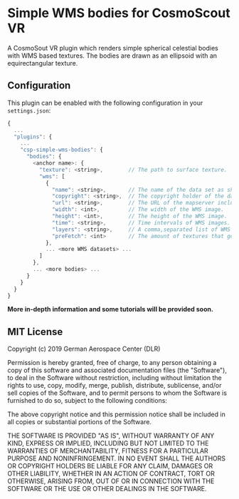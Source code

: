 # Simple WMS bodies for CosmoScout VR

A CosmoSout VR plugin which renders simple spherical celestial bodies with WMS based textures. The bodies are drawn as an ellipsoid with an equirectangular texture.

## Configuration

This plugin can be enabled with the following configuration in your `settings.json`:

```javascript
{
  ...
  "plugins": {
    ...
    "csp-simple-wms-bodies": {
      "bodies": {
        <anchor name>: {
          "texture": <string>,        // The path to surface texture.
          "wms": [
            {
              "name": <string>,       // The name of the data set as shown in the UI.
              "copyright": <string>,  // The copyright holder of the data set (also shown in the UI).
              "url": <string>,        // The URL of the mapserver including the "SERVICE=wms" parameter.
              "width": <int>,         // The width of the WMS image.
              "height": <int>,        // The height of the WMS image.
              "time": <string>,       // Time intervals of WMS images.
              "layers": <string>,     // A comma,separated list of WMS layers.
              "preFetch": <int>       // The amount of textures that gets prefetched in every time direction.
            },
            ... <more WMS datasets> ...
          ]
        },
        ... <more bodies> ...
      }
    }
  }
}
```

**More in-depth information and some tutorials will be provided soon.**

## MIT License

Copyright (c) 2019 German Aerospace Center (DLR)

Permission is hereby granted, free of charge, to any person obtaining a copy
of this software and associated documentation files (the "Software"), to deal
in the Software without restriction, including without limitation the rights
to use, copy, modify, merge, publish, distribute, sublicense, and/or sell
copies of the Software, and to permit persons to whom the Software is
furnished to do so, subject to the following conditions:

The above copyright notice and this permission notice shall be included in all
copies or substantial portions of the Software.

THE SOFTWARE IS PROVIDED "AS IS", WITHOUT WARRANTY OF ANY KIND, EXPRESS OR
IMPLIED, INCLUDING BUT NOT LIMITED TO THE WARRANTIES OF MERCHANTABILITY,
FITNESS FOR A PARTICULAR PURPOSE AND NONINFRINGEMENT. IN NO EVENT SHALL THE
AUTHORS OR COPYRIGHT HOLDERS BE LIABLE FOR ANY CLAIM, DAMAGES OR OTHER
LIABILITY, WHETHER IN AN ACTION OF CONTRACT, TORT OR OTHERWISE, ARISING FROM,
OUT OF OR IN CONNECTION WITH THE SOFTWARE OR THE USE OR OTHER DEALINGS IN THE
SOFTWARE.
